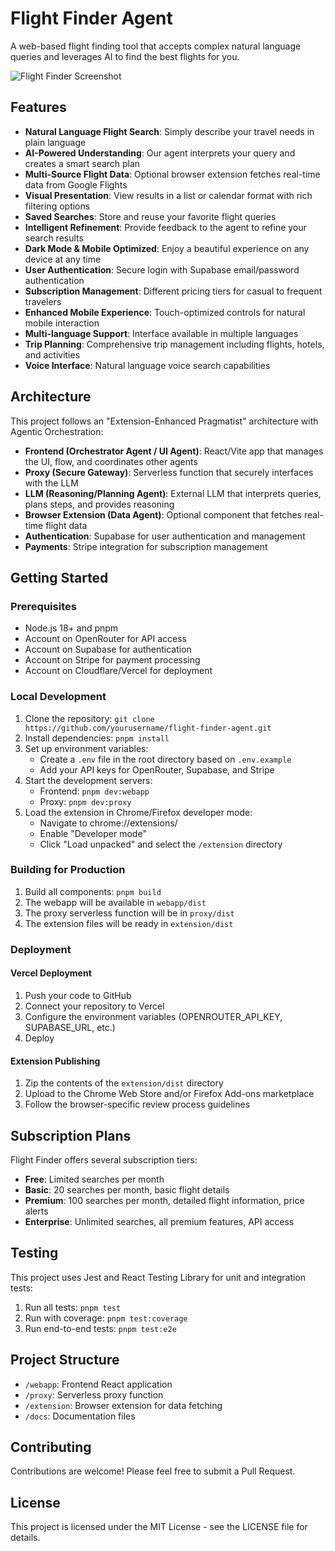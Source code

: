 # Flight Finder Agent

A web-based flight finding tool that accepts complex natural language queries and leverages AI to find the best flights for you.

![Flight Finder Screenshot](./screenshot.png)

## Features

- **Natural Language Flight Search**: Simply describe your travel needs in plain language
- **AI-Powered Understanding**: Our agent interprets your query and creates a smart search plan
- **Multi-Source Flight Data**: Optional browser extension fetches real-time data from Google Flights
- **Visual Presentation**: View results in a list or calendar format with rich filtering options
- **Saved Searches**: Store and reuse your favorite flight queries
- **Intelligent Refinement**: Provide feedback to the agent to refine your search results
- **Dark Mode & Mobile Optimized**: Enjoy a beautiful experience on any device at any time
- **User Authentication**: Secure login with Supabase email/password authentication
- **Subscription Management**: Different pricing tiers for casual to frequent travelers
- **Enhanced Mobile Experience**: Touch-optimized controls for natural mobile interaction
- **Multi-language Support**: Interface available in multiple languages
- **Trip Planning**: Comprehensive trip management including flights, hotels, and activities
- **Voice Interface**: Natural language voice search capabilities

## Architecture

This project follows an "Extension-Enhanced Pragmatist" architecture with Agentic Orchestration:

- **Frontend (Orchestrator Agent / UI Agent)**: React/Vite app that manages the UI, flow, and coordinates other agents
- **Proxy (Secure Gateway)**: Serverless function that securely interfaces with the LLM
- **LLM (Reasoning/Planning Agent)**: External LLM that interprets queries, plans steps, and provides reasoning
- **Browser Extension (Data Agent)**: Optional component that fetches real-time flight data
- **Authentication**: Supabase for user authentication and management
- **Payments**: Stripe integration for subscription management

## Getting Started

### Prerequisites

- Node.js 18+ and pnpm
- Account on OpenRouter for API access
- Account on Supabase for authentication
- Account on Stripe for payment processing
- Account on Cloudflare/Vercel for deployment

### Local Development

1. Clone the repository: `git clone https://github.com/yourusername/flight-finder-agent.git`
2. Install dependencies: `pnpm install`
3. Set up environment variables:
   - Create a `.env` file in the root directory based on `.env.example`
   - Add your API keys for OpenRouter, Supabase, and Stripe
4. Start the development servers:
   - Frontend: `pnpm dev:webapp`
   - Proxy: `pnpm dev:proxy`
5. Load the extension in Chrome/Firefox developer mode:
   - Navigate to chrome://extensions/
   - Enable "Developer mode"
   - Click "Load unpacked" and select the `/extension` directory

### Building for Production

1. Build all components: `pnpm build`
2. The webapp will be available in `webapp/dist`
3. The proxy serverless function will be in `proxy/dist`
4. The extension files will be ready in `extension/dist`

### Deployment

#### Vercel Deployment

1. Push your code to GitHub
2. Connect your repository to Vercel
3. Configure the environment variables (OPENROUTER_API_KEY, SUPABASE_URL, etc.)
4. Deploy

#### Extension Publishing

1. Zip the contents of the `extension/dist` directory
2. Upload to the Chrome Web Store and/or Firefox Add-ons marketplace
3. Follow the browser-specific review process guidelines

## Subscription Plans

Flight Finder offers several subscription tiers:

- **Free**: Limited searches per month
- **Basic**: 20 searches per month, basic flight details
- **Premium**: 100 searches per month, detailed flight information, price alerts
- **Enterprise**: Unlimited searches, all premium features, API access

## Testing

This project uses Jest and React Testing Library for unit and integration tests:

1. Run all tests: `pnpm test`
2. Run with coverage: `pnpm test:coverage`
3. Run end-to-end tests: `pnpm test:e2e`

## Project Structure

- `/webapp`: Frontend React application
- `/proxy`: Serverless proxy function
- `/extension`: Browser extension for data fetching
- `/docs`: Documentation files

## Contributing

Contributions are welcome! Please feel free to submit a Pull Request.

## License

This project is licensed under the MIT License - see the LICENSE file for details.